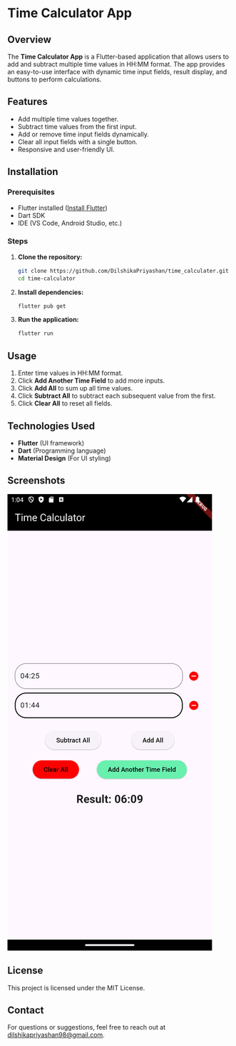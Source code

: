 # Time Calculator App

## Overview
The **Time Calculator App** is a Flutter-based application that allows users to add and subtract multiple time values in HH:MM format. The app provides an easy-to-use interface with dynamic time input fields, result display, and buttons to perform calculations.

## Features
- Add multiple time values together.
- Subtract time values from the first input.
- Add or remove time input fields dynamically.
- Clear all input fields with a single button.
- Responsive and user-friendly UI.


## Installation
### Prerequisites
- Flutter installed ([Install Flutter](https://flutter.dev/docs/get-started/install))
- Dart SDK
- IDE (VS Code, Android Studio, etc.)

### Steps
1. **Clone the repository:**
   ```sh
   git clone https://github.com/DilshikaPriyashan/time_calculater.git
   cd time-calculator
   ```
2. **Install dependencies:**
   ```sh
   flutter pub get
   ```
3. **Run the application:**
   ```sh
   flutter run
   ```

## Usage
1. Enter time values in HH:MM format.
2. Click **Add Another Time Field** to add more inputs.
3. Click **Add All** to sum up all time values.
4. Click **Subtract All** to subtract each subsequent value from the first.
5. Click **Clear All** to reset all fields.

## Technologies Used
- **Flutter** (UI framework)
- **Dart** (Programming language)
- **Material Design** (For UI styling)

## Screenshots
![App Screenshot](/assets/ss.png)


## License
This project is licensed under the MIT License.

## Contact
For questions or suggestions, feel free to reach out at [dilshikapriyashan98@gmail.com](mailto:dilshikapriyashan98@gmail.com).

